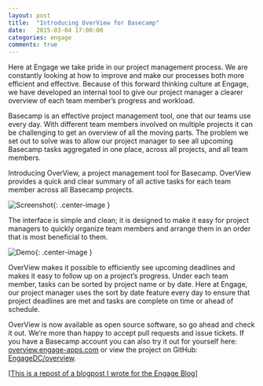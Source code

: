```yaml
---
layout: post
title:  "Introducing OverView for Basecamp"
date:   2015-03-04 17:00:00
categories: engage
comments: true
---
```


Here at Engage we take pride in our project management process. We are constantly looking at how to improve and make our processes both more efficient and effective. Because of this forward thinking culture at Engage, we have developed an internal tool to give our project manager a clearer overview of each team member’s progress and workload.

Basecamp is an effective project management tool, one that our teams use every day. With different team members involved on multiple projects it can be challenging to get an overview of all the moving parts. The problem we set out to solve was to allow our project manager to see all upcoming Basecamp tasks aggregated in one place, across all projects, and all team members.

Introducing OverView, a project management tool for Basecamp. OverView provides a quick and clear summary of all active tasks for each team member across all Basecamp projects.

![Screenshot]({{site.url}}/assets/overview_screenshot.png){: .center-image }

The interface is simple and clean; it is designed to make it easy for project managers to quickly organize team members and arrange them in an order that is most beneficial to them.

![Demo]({{site.url}}/assets/overview_demo.gif){: .center-image }

OverView makes it possible to efficiently see upcoming deadlines and makes it easy to follow up on a project’s progress. Under each team member, tasks can be sorted by project name or by date. Here at Engage, our project manager uses the sort by date feature every day to ensure that project deadlines are met and tasks are complete on time or ahead of schedule.

OverView is now available as open source software, so go ahead and check it out. We’re more than happy to accept pull requests and issue tickets. If you have a Basecamp account you can also try it out for yourself here: [overview.engage-apps.com](http://overview.engage-apps.com/) or view the project on GitHub: [EngageDC/overview](https://github.com/EngageDC/overview).

[[This is a repost of a blogpost I wrote for the Engage Blog](http://enga.ge/development/introducing-overview-for-basecamp/)]
